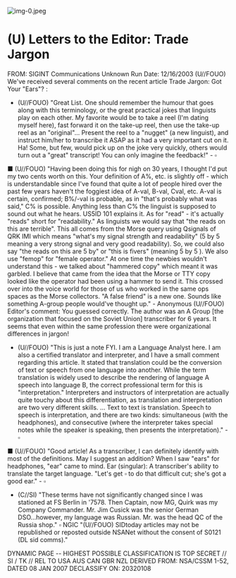 ![img-0.jpeg](img-0.jpeg)

# (U) Letters to the Editor: Trade Jargon 

FROM: SIGINT Communications
Unknown
Run Date: 12/16/2003
(U//FOUO) We've received several comments on the recent article Trade Jargon: Got Your "Ears"? :

- (U//FOUO) "Great List. One should remember the humour that goes along with this terminology, or the great practical jokes that linguists play on each other. My favorite would be to take a reel (I'm dating myself here), fast forward it on the take-up reel, then use the take-up reel as an "original"... Present the reel to a "nugget" (a new linguist), and instruct him/her to transcribe it ASAP as it had a very important cut on it. Ha! Some, but few, would pick up on the joke very quickly, others would turn out a "great" transcript! You can only imagine the feedback!" - $\square$

■ (U//FOUO) "Having been doing this for nigh on 30 years, I thought I'd put my two cents worth on this. Your definition of A\%, etc. is slightly off - which is understandable since I've found that quite a lot of people hired over the past few years haven't the foggiest idea of A-val, B-val, Cval, etc. A-val is certain, confirmed; B\%/-val is probable, as in "that's probably what was said," C\% is possible. Anything less than C\% the linguist is supposed to sound out what he hears. US5ID 101 explains it. As for "read" - it's actually "reads" short for "readability." As linguists we would say that "the reads on this are terrible". This all comes from the Morse query using Qsignals of QRK IMI which means "what's my signal strength and readability" (5 by 5 meaning a very strong signal and very good readability). So, we could also say "the reads on this are 5 by" or "this is fivers" (meaning 5 by 5 ). We also use "femop" for "female operator." At one time the newbies wouldn't understand this - we talked about "hammered copy" which meant it was garbled. I believe that came from the idea that the Morse or TTY copy looked like the operator had been using a hammer to send it. This crossed over into the voice world for those of us who worked in the same ops spaces as the Morse collectors. "A false friend" is a new one. Sounds like something A-group people would've thought up." - Anonymous
(U//FOUO) Editor's comment: You guessed correctly. The author was an A Group [the organization that focused on the Soviet Union] transcriber for 6 years. It seems that even within the same profession there were organizational differences in jargon!

- (U//FOUO) "This is just a note FYI. I am a Language Analyst here. I am also a certified translator and interpreter, and I have a small comment regarding this article. It stated that translation could be the conversion of text or speech from one language into another. While the term translation is widely used to describe the rendering of language A speech into language B, the correct professional term for this is "interpretation." Interpreters and instructors of interpretation are actually quite touchy about this differentiation, as translation and interpretation are two very different skills. ... Text to text is translation. Speech to speech is interpretation, and there are two kinds: simultaneous (with the headphones), and consecutive (where the interpreter takes special notes while the speaker is speaking, then presents the interpretation)." - $\square$

■ (U//FOUO) "Good article! As a transcriber, I can definitely identify with most of the definitions. May I suggest an addition? When I saw "ears" for headphones, "ear" came to mind. Ear (singular): A transcriber's ability to translate the target language. "Let's get $\square$ to do that difficult cut; she's got a good ear." - $\square$

- (C//SI) "These terms have not significantly changed since I was stationed at FS Berlin in '7578. Then Captain, now MG, Quirk was my Company Commander. Mr. Jim Cusick was the senior German DSO...however, my language was Russian. Mr. was the head QC of the Russia shop." $\square$ NGIC
"(U//FOUO) SIDtoday articles may not be republished or reposted outside NSANet without the consent of S0121 (DL sid comms)."

DYNAMIC PAGE -- HIGHEST POSSIBLE CLASSIFICATION IS
TOP SECRET // SI / TK // REL TO USA AUS CAN GBR NZL
DERIVED FROM: NSA/CSSM 1-52, DATED 08 JAN 2007 DECLASSIFY ON: 20320108
